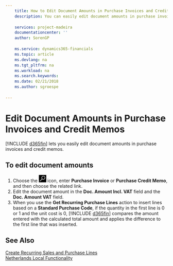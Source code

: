 ```yaml
---
    title: How to Edit Document Amounts in Purchase Invoices and Credit Memos
    description: You can easily edit document amounts in purchase invoices and credit memos.

    services: project-madeira
    documentationcenter: ''
    author: SorenGP

    ms.service: dynamics365-financials
    ms.topic: article
    ms.devlang: na
    ms.tgt_pltfrm: na
    ms.workload: na
    ms.search.keywords:
    ms.date: 02/21/2018
    ms.author: sgroespe

---
```

# Edit Document Amounts in Purchase Invoices and Credit Memos
[!INCLUDE [d365fin](../../includes/d365fin_md.md)] lets you easily edit document amounts in purchase invoices and credit memos.  

## To edit document amounts  

1. Choose the ![Search for Page or Report](../../media/ui-search/search_small.png "Search for Page or Report icon") icon, enter **Purchase Invoice** or **Purchase Credit Memo**, and then choose the related link.  
2. Edit the document amount in the **Doc. Amount Incl. VAT** field and the **Doc. Amount VAT** field.  
3. When you use the **Get Recurring Purchase Lines** action to insert lines based on a **Standard Purchase Code**, if the quantity in the first line is 0 or 1 and the unit cost is 0, [!INCLUDE [d365fin](../../includes/d365fin_md.md)] compares the amount entered with the calculated total amount and applies the difference to the first line that was inserted. 

## See Also  
[Create Recurring Sales and Purchase Lines](../../sales-how-work-standard-lines.md)   
[Netherlands Local Functionality](netherlands-local-functionality.md)
